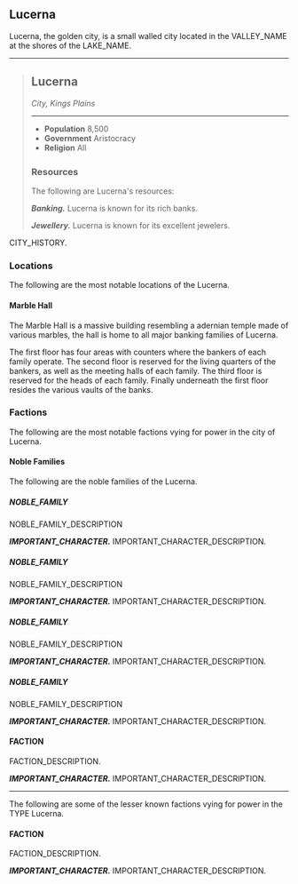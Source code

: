 ## Lucerna
Lucerna, the golden city, is a small walled city located in the VALLEY_NAME at the shores of the LAKE_NAME. 

___
> ## Lucerna
> *City, Kings Plains*
>___
> - **Population** 8,500
> - **Government** Aristocracy
> - **Religion** All
>
><div style='margin-top:25px'></div>
>
> ### Resources
> The following are Lucerna's resources:
>
> ***Banking.***
> Lucerna is known for its rich banks.
>
> ***Jewellery.***
> Lucerna is known for its excellent jewelers.
>

CITY_HISTORY.

### Locations
The following are the most notable locations of the Lucerna.

#### Marble Hall
The Marble Hall is a massive building resembling a adernian temple made of various marbles, the hall is home to all major banking families of Lucerna.

The first floor has four areas with counters where the bankers of each family operate. The second floor is reserved for the living quarters of the bankers, as well as the meeting halls of each family. The third floor is reserved for the heads of each family. Finally underneath the first floor resides the various vaults of the banks.


### Factions
The following are the most notable factions vying for power in the city of Lucerna.

#### Noble Families
The following are the noble families of the Lucerna.


##### NOBLE_FAMILY
NOBLE_FAMILY_DESCRIPTION


***IMPORTANT_CHARACTER.***
IMPORTANT_CHARACTER_DESCRIPTION.

##### NOBLE_FAMILY
NOBLE_FAMILY_DESCRIPTION


***IMPORTANT_CHARACTER.***
IMPORTANT_CHARACTER_DESCRIPTION.



##### NOBLE_FAMILY
NOBLE_FAMILY_DESCRIPTION


***IMPORTANT_CHARACTER.***
IMPORTANT_CHARACTER_DESCRIPTION.



##### NOBLE_FAMILY
NOBLE_FAMILY_DESCRIPTION

***IMPORTANT_CHARACTER.***
IMPORTANT_CHARACTER_DESCRIPTION.



#### FACTION
FACTION_DESCRIPTION.

***IMPORTANT_CHARACTER.***
IMPORTANT_CHARACTER_DESCRIPTION.

___
The following are some of the lesser known factions vying for power in the TYPE Lucerna.

#### FACTION
FACTION_DESCRIPTION.

***IMPORTANT_CHARACTER.***
IMPORTANT_CHARACTER_DESCRIPTION.
